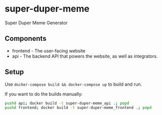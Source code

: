 # super-duper-meme
Super Duper Meme Generator

## Components

* frontend - The user-facing website
* api - The backend API that powers the website, as well as integrators.

## Setup

Use `docker-compose build && docker-compose up` to build and run.

If you want to do the builds manually:

```bash
pushd api; docker build -t super-duper-meme_api .; popd
pushd frontend; docker build -t super-duper-meme_frontend .; popd
```